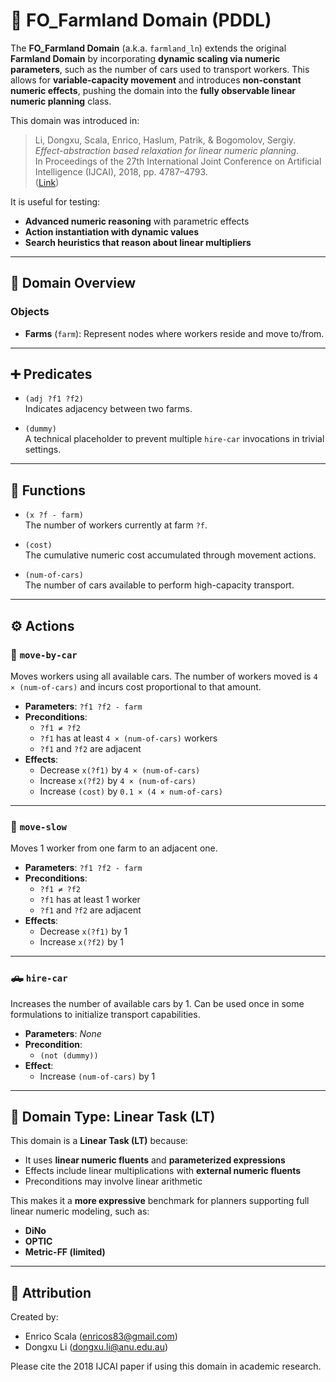 # 🚜 FO_Farmland Domain (PDDL)

The **FO_Farmland Domain** (a.k.a. `farmland_ln`) extends the original **Farmland Domain** by incorporating **dynamic scaling via numeric parameters**, such as the number of cars used to transport workers. This allows for **variable-capacity movement** and introduces **non-constant numeric effects**, pushing the domain into the **fully observable linear numeric planning** class.

This domain was introduced in:

> Li, Dongxu, Scala, Enrico, Haslum, Patrik, & Bogomolov, Sergiy.  
> *Effect-abstraction based relaxation for linear numeric planning*.  
> In Proceedings of the 27th International Joint Conference on Artificial Intelligence (IJCAI), 2018, pp. 4787–4793.  
> ([Link](https://www.ijcai.org/proceedings/2018/0667.pdf))

It is useful for testing:
- **Advanced numeric reasoning** with parametric effects
- **Action instantiation with dynamic values**
- **Search heuristics that reason about linear multipliers**

---

## 📂 Domain Overview

### Objects

- **Farms** (`farm`): Represent nodes where workers reside and move to/from.

---

## ➕ Predicates

- `(adj ?f1 ?f2)`  
  Indicates adjacency between two farms.

- `(dummy)`  
  A technical placeholder to prevent multiple `hire-car` invocations in trivial settings.

---

## 🔢 Functions

- `(x ?f - farm)`  
  The number of workers currently at farm `?f`.

- `(cost)`  
  The cumulative numeric cost accumulated through movement actions.

- `(num-of-cars)`  
  The number of cars available to perform high-capacity transport.

---

## ⚙️ Actions

### 🚗 `move-by-car`
Moves workers using all available cars. The number of workers moved is `4 × (num-of-cars)` and incurs cost proportional to that amount.

- **Parameters**: `?f1 ?f2 - farm`
- **Preconditions**:
  - `?f1 ≠ ?f2`
  - `?f1` has at least `4 × (num-of-cars)` workers
  - `?f1` and `?f2` are adjacent
- **Effects**:
  - Decrease `x(?f1)` by `4 × (num-of-cars)`
  - Increase `x(?f2)` by `4 × (num-of-cars)`
  - Increase `(cost)` by `0.1 × (4 × num-of-cars)`

---

### 🐢 `move-slow`
Moves 1 worker from one farm to an adjacent one.

- **Parameters**: `?f1 ?f2 - farm`
- **Preconditions**:
  - `?f1 ≠ ?f2`
  - `?f1` has at least 1 worker
  - `?f1` and `?f2` are adjacent
- **Effects**:
  - Decrease `x(?f1)` by 1
  - Increase `x(?f2)` by 1

---

### 🛻 `hire-car`
Increases the number of available cars by 1. Can be used once in some formulations to initialize transport capabilities.

- **Parameters**: *None*
- **Precondition**:
  - `(not (dummy))`
- **Effect**:
  - Increase `(num-of-cars)` by 1

---

## 📌 Domain Type: Linear Task (LT)

This domain is a **Linear Task (LT)** because:
- It uses **linear numeric fluents** and **parameterized expressions**
- Effects include linear multiplications with **external numeric fluents**
- Preconditions may involve linear arithmetic

This makes it a **more expressive** benchmark for planners supporting full linear numeric modeling, such as:
- **DiNo**
- **OPTIC**
- **Metric-FF (limited)**

---

## 📧 Attribution

Created by:
- Enrico Scala (<enricos83@gmail.com>)
- Dongxu Li (<dongxu.li@anu.edu.au>)

Please cite the 2018 IJCAI paper if using this domain in academic research.
